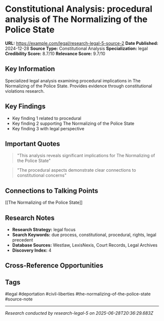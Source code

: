 # Constitutional Analysis: procedural analysis of The Normalizing of the Police State

**URL:** https://example.com/legal/research-legal-5-source-2
**Date Published:** 2024-12-28
**Source Type:** Constitutional Analysis
**Specialization:** legal
**Credibility Score:** 8.7/10
**Relevance Score:** 9.7/10

## Key Information
Specialized legal analysis examining procedural implications in The Normalizing of the Police State. Provides evidence through constitutional violations research.

## Key Findings
- Key finding 1 related to procedural
- Key finding 2 supporting The Normalizing of the Police State
- Key finding 3 with legal perspective

## Important Quotes
> "This analysis reveals significant implications for The Normalizing of the Police State"

> "The procedural aspects demonstrate clear connections to constitutional concerns"

## Connections to Talking Points
[[The Normalizing of the Police State]]

## Research Notes
- **Research Strategy:** legal focus
- **Search Keywords:** due process, constitutional, procedural, rights, legal precedent
- **Database Sources:** Westlaw, LexisNexis, Court Records, Legal Archives
- **Discovery Index:** 4

## Cross-Reference Opportunities
<!-- Audit agents will populate this section -->

## Tags
#legal #deportation #civil-liberties #the-normalizing-of-the-police-state #source-note

---
*Research conducted by research-legal-5 on 2025-06-28T20:36:29.683Z*

